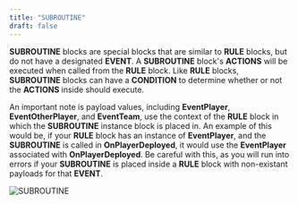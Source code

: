 ```yaml
---
title: "SUBROUTINE"
draft: false
---
```

**SUBROUTINE** blocks are special blocks that are similar to **RULE** blocks, but do not have a designated **EVENT**. A **SUBROUTINE** block's **ACTIONS** will be executed when called from the **RULE** block. Like **RULE** blocks, **SUBROUTINE** blocks can have a **CONDITION** to determine whether or not the **ACTIONS** inside should execute.
  
  An important note is payload values, including **EventPlayer**, **EventOtherPlayer**, and **EventTeam**, use the context of the **RULE** block in which the **SUBROUTINE** instance block is placed in. An example of this would be, if your **RULE** block has an instance of **EventPlayer**, and the **SUBROUTINE** is called in **OnPlayerDeployed**, it would use the **EventPlayer** associated with **OnPlayerDeployed**. Be careful with this, as you will run into errors if your **SUBROUTINE** is placed inside a **RULE** block with non-existant payloads for that **EVENT**.

![SUBROUTINE](https://raw.githubusercontent.com/battlefield-portal-community/Image-CDN/main/portal_blocks/SUBROUTINE.png)